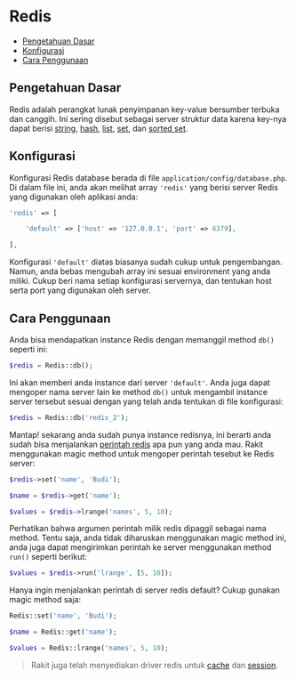 # Redis

<!-- MarkdownTOC autolink="true" autoanchor="true" levels="2,3" bracket="round" lowercase="only_ascii" -->

-   [Pengetahuan Dasar](#pengetahuan-dasar)
-   [Konfigurasi](#konfigurasi)
-   [Cara Penggunaan](#cara-penggunaan)

<!-- /MarkdownTOC -->

<a id="pengetahuan-dasar"></a>

## Pengetahuan Dasar

Redis adalah perangkat lunak penyimpanan key-value bersumber terbuka dan canggih. Ini sering disebut sebagai server struktur data karena key-nya dapat berisi [string](https://redis.io/topics/data-types#strings), [hash](https://redis.io/topics/data-types#hashes), [list](https://redis.io/topics/data-types#lists), [set](https://redis.io/topics/data-types#sets), dan [sorted set](https://redis.io/topics/data-types#sorted-sets).

<a id="konfigurasi"></a>

## Konfigurasi

Konfigurasi Redis database berada di file `application/config/database.php`. Di dalam file ini, anda akan melihat array `'redis'` yang berisi server Redis yang digunakan oleh aplikasi anda:

```php
'redis' => [

	'default' => ['host' => '127.0.0.1', 'port' => 6379],

],
```

Konfigurasi `'default'` diatas biasanya sudah cukup untuk pengembangan. Namun, anda bebas mengubah array ini sesuai environment yang anda miliki. Cukup beri nama setiap konfigurasi servernya, dan tentukan host serta port yang digunakan oleh server.

<a id="cara-penggunaan"></a>

## Cara Penggunaan

Anda bisa mendapatkan instance Redis dengan memanggil method `db()` seperti ini:

```php
$redis = Redis::db();
```

Ini akan memberi anda instance dari server `'default'`. Anda juga dapat mengoper nama server lain ke method `db()` untuk mengambil instance server tersebut sesuai dengan yang telah anda tentukan di file konfigurasi:

```php
$redis = Redis::db('redis_2');
```

Mantap! sekarang anda sudah punya instance redisnya, ini berarti anda sudah bisa menjalankan [perintah redis](https://redis.io/commands) apa pun yang anda mau. Rakit menggunakan magic method untuk mengoper perintah tesebut ke Redis server:

```php
$redis->set('name', 'Budi');

$name = $redis->get('name');

$values = $redis->lrange('names', 5, 10);
```

Perhatikan bahwa argumen perintah milik redis dipaggil sebagai nama method. Tentu saja, anda tidak diharuskan menggunakan magic method ini, anda juga dapat mengirimkan perintah ke server menggunakan method `run()` seperti berikut:

```php
$values = $redis->run('lrange', [5, 10]);
```

Hanya ingin menjalankan perintah di server redis default? Cukup gunakan magic method saja:

```php
Redis::set('name', 'Budi');

$name = Redis::get('name');

$values = Redis::lrange('names', 5, 10);
```

> Rakit juga telah menyediakan driver redis untuk [cache](/docs/id/cache/config#redis) dan [session](/docs/id/session/config#redis).
